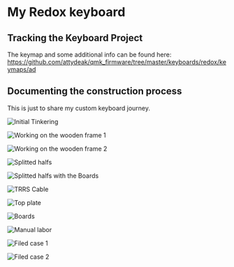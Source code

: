 # My Redox keyboard

## Tracking the Keyboard Project

The keymap and some additional info can be found here: <https://github.com/attydeak/qmk_firmware/tree/master/keyboards/redox/keymaps/ad>

## Documenting the construction process

This is just to share my custom keyboard journey.

![Initial Tinkering](Pictures/IMG_20210522_214504.jpg)

![Working on the wooden frame 1](Pictures/IMG_20210523_173650.jpg)

![Working on the wooden frame 2](Pictures/IMG_20210523_173659.jpg)

![Splitted halfs](Pictures/IMG_20210525_214624.jpg)

![Splitted halfs with the Boards](Pictures/IMG_20210527_220101.jpg)

![TRRS Cable](Pictures/IMG_20210527_220110.jpg)

![Top plate](Pictures/IMG_20210619_152350.jpg)

![Boards](Pictures/IMG_20211103_104256.jpg)

![Manual labor](Pictures/IMG_20211109_191013.jpg)

![Filed case 1](Pictures/IMG_20211116_181852.jpg)

![Filed case 2](Pictures/IMG_20211116_181901.jpg)
